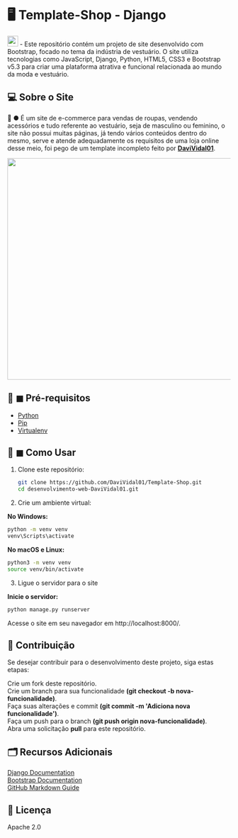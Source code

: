 # 🖥️ Template-Shop - Django

<img src="https://cdn.jsdelivr.net/gh/devicons/devicon/icons/bootstrap/bootstrap-original.svg" width='24px' height='24px'> - Este repositório contém um projeto de site desenvolvido com Bootstrap, focado no tema da indústria de vestuário. O site utiliza tecnologias como JavaScript, Django, Python, HTML5, CSS3 e Bootstrap v5.3 para criar uma plataforma atrativa e funcional relacionada ao mundo da moda e vestuário.

## 💻 Sobre o Site

🚀 ● É um site de e-commerce para vendas de roupas, vendendo acessórios e tudo referente ao vestuário, seja de masculino ou feminino, o site não possui muitas páginas, já tendo vários conteúdos dentro do mesmo, serve e atende adequadamente os requisitos de uma loja online desse meio, foi pego de um template incompleto feito por <a href="https://github.com/DaviVidal01">**DaviVidal01**</a>.

<img src='https://themewagon.com/wp-content/uploads/2021/05/majestic-2.png' width='1250px' height='500px'>

## 📜 ◼ Pré-requisitos

- [Python](https://www.python.org/downloads/)
- [Pip](https://pip.pypa.io/en/stable/installing/)
- [Virtualenv](https://pypi.org/project/virtualenv/)

## 🤔 ◼ Como Usar

1. Clone este repositório:

   ```sh
   git clone https://github.com/DaviVidal01/Template-Shop.git
   cd desenvolvimento-web-DaviVidal01.git
   ```
2. Crie um ambiente virtual:

**No Windows:**

```sh
python -m venv venv
venv\Scripts\activate
```

**No macOS e Linux:**

```sh
python3 -m venv venv
source venv/bin/activate
```

3. Ligue o servidor para o site

**Inicie o servidor:**

```sh
python manage.py runserver
```

Acesse o site em seu navegador em http://localhost:8000/.


## 🤝 Contribuição

Se desejar contribuir para o desenvolvimento deste projeto, siga estas etapas:

Crie um fork deste repositório.<br>
Crie um branch para sua funcionalidade **(git checkout -b nova-funcionalidade)**.<br>
Faça suas alterações e commit **(git commit -m 'Adiciona nova funcionalidade')**.<br>
Faça um push para o branch **(git push origin nova-funcionalidade)**.<br>
Abra uma solicitação **pull** para este repositório.<br>

## 🗂️ Recursos Adicionais
[Django Documentation](https://docs.djangoproject.com/en/4.2/)<br>
[Bootstrap Documentation](https://getbootstrap.com/)<br>
[GitHub Markdown Guide](https://docs.github.com/pt/get-started/writing-on-github/getting-started-with-writing-and-formatting-on-github/basic-writing-and-formatting-syntax)<br>

## 🧾 Licença
Apache 2.0

